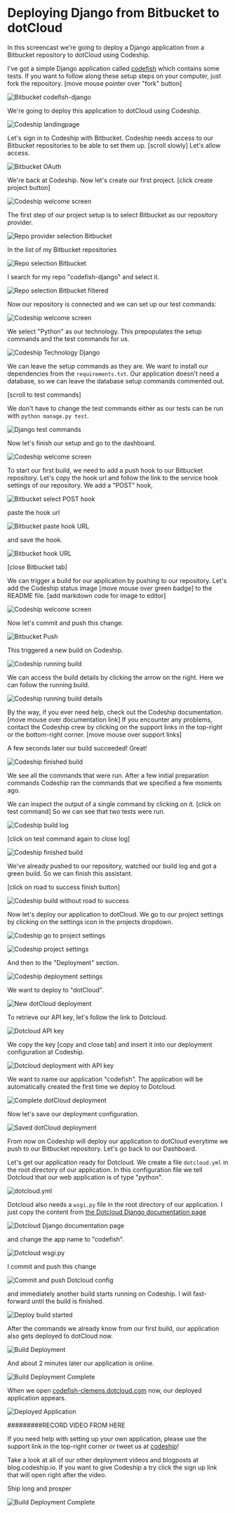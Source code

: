 












Deploying Django from Bitbucket to dotCloud
======================

In this screencast we're going to deploy a Django application from a Bitbucket repository to dotCloud using Codeship.





I've got a simple Django application called [codefish][codefish-repo] which contains some tests. If you want to follow along these setup steps on your computer, just fork the repository. [move mouse pointer over "fork" button]

![Bitbucket codefish-django][screenshot-repository]





We're going to deploy this application to dotCloud using Codeship.

![Codeship landingpage][screenshot-codefish-landingpage]

Let's sign in to Codeship with Bitbucket. Codeship needs access to our Bitbucket repositories to be able to set them up. [scroll slowly] Let's allow access.

![Bitbucket OAuth][screenshot-oauth]

We're back at Codeship. Now let's create our first project. [click create project button]

![Codeship welcome screen][screenshot-codeship-welcome]





The first step of our project setup is to select Bitbucket as our repository provider.

![Repo provider selection Bitbucket][screenshot-repo-provider-selection]

In the list of my Bitbucket repositories

![Repo selection Bitbucket][screenshot-repo-selection]

I search for my repo "codefish-django" and select it.

![Repo selection Bitbucket filtered][screenshot-repo-selection-filtered]

Now our repository is connected and we can set up our test commands:

![Codeship welcome screen][screenshot-codeship-technology]

We select "Python" as our technology. This prepopulates the setup commands and the test commands for us.

![Codeship Technology Django][screenshot-codeship-technology-selected]





We can leave the setup commands as they are. We want to install our dependencies from the `requirements.txt`. Our application doesn't need a database, so we can leave the database setup commands commented out.

[scroll to test commands]

We don't have to change the test commands either as our tests can be run with `python manage.py test`.

![Django test commands][screenshot-test-commands]





Now let's finish our setup and go to the dashboard.

![Codeship welcome screen][screenshot-codeship-dasboard]





To start our first build, we need to add a push hook to our Bitbucket repository. Let's copy the hook url and follow the link to the service hook settings of our repository. We add a "POST" hook,

![Bitbucket select POST hook][screenshot-select-post-hook]

paste the hook url

![Bitbucket paste hook URL][screenshot-paste-hook-url]

and save the hook.

![Bitbucket hook URL][screenshot-hook-added]

[close Bitbucket tab]





We can trigger a build for our application by pushing to our repository. Let's add the Codeship status image [move mouse over green badge] to the README file.
[add markdown code for image to editor]

![Codeship welcome screen][screenshot-codeship-image]

Now let's commit and push this change.

![Bitbucket Push][screenshot-codeship-push]

This triggered a new build on Codeship.

![Codeship running build][screenshot-first-build-running]

We can access the build details by clicking the arrow on the right. Here we can follow the running build.

![Codeship running build details][screenshot-first-build-running-details]

By the way, if you ever need help, check out the Codeship documentation. [move mouse over documentation link] If you encounter any problems, contact the Codeship crew by clicking on the support links in the top-right or the bottom-right corner. [move mouse over support links]

A few seconds later our build succeeded! Great!

![Codeship finished build][screenshot-first-build-finished]

We see all the commands that were run. After a few initial preparation commands Codeship ran the commands that we specified a few moments ago.





We can inspect the output of a single command by clicking on it.
[click on test command]
So we can see that two tests were run.

![Codeship build log][screenshot-build-log]

[click on test command again to close log]

![Codeship finished build][screenshot-first-build-finished]





We've already pushed to our repository, watched our build log and got a green build. So we can finish this assistant.

[click on road to success finish button]

![Codeship build without road to success][screenshot-build-without-road-to-success]





Now let's deploy our application to dotCloud. We go to our project settings by clicking on the settings icon in the projects dropdown.

![Codeship go to project settings][screenshot-go-to-project-settings]

![Codeship project settings][screenshot-project-settings]

And then to the "Deployment" section.

![Codeship deployment settings][screenshot-deployment-settings]

We want to deploy to "dotCloud".

![New dotCloud deployment][screenshot-new-deployment]





To retrieve our API key, let's follow the link to Dotcloud.

![Dotcloud API key][screenshot-dotcloud-api-key]

We copy the key [copy and close tab] and insert it into our deployment configuration at Codeship.

![Dotcloud deployment with API key][screenshot-dotcloud-deployment-api-key]

We want to name our application "codefish". The application will be automatically created the first time we deploy to Dotcloud.





![Complete dotCloud deployment][screenshot-complete-deployment]

Now let's save our deployment configuration.

![Saved dotCloud deployment][screenshot-saved-deployment]

From now on Codeship will deploy our application to dotCloud everytime we push to our Bitbucket repository.
Let's go back to our Dashboard.





Let's get our application ready for Dotcloud. We create a file `dotcloud.yml` in the root directory of our application. In this configuration file we tell Dotcloud that our web application is of type "python".

![dotcloud.yml][screenshot-dotcloud-yml]

Dotcloud also needs a `wsgi.py` file in the root directory of our application. I just copy the content from [the Dotcloud Django documentation page](http://docs.dotcloud.com/tutorials/python/django/#wsgi-py)

![Dotcloud Django documentation page][screenshot-deployment-documentation-page]

and change the app name to "codefish".

![Dotcloud wsgi.py][screenshot-dotcloud-wsgi-py]

I commit and push this change

![Commit and push Dotcloud config][screenshot-commit-and-push-deployment-config]





and immediately another build starts running on Codeship. I will fast-forward until the build is finished.

![Deploy build started][screenshot-deploy-build-started]

After the commands we already know from our first build, our application also gets deployed to dotCloud now.

![Build Deployment][screenshot-build-deployment]

And about 2 minutes later our application is online.

![Build Deployment Complete][screenshot-build-deployment-complete]





When we open [codefish-clemens.dotcloud.com][codefish-live] now, our deployed application appears.

![Deployed Application][screenshot-deployed-application]

#########RECORD VIDEO FROM HERE

If you need help with setting up your own application, please use the support link in the top-right corner or tweet us at [codeship][codeship-twitter]!

Take a look at all of our other deployment videos and blogposts at blog.codeship.io.
If you want to give Codeship a try click the sign up link that will open right after the video.

Ship long and prosper

![Build Deployment Complete][screenshot-build-deployment-complete]



 [codeship]: https://www.codeship.io/
 [codeship-twitter]: http://www.twitter.com/codeship
 
 [codefish-repo]: https://bitbucket.org/codeship-tutorials/codefish-django
 
 
 [codefish-live]: http://codefish-clemens.dotcloud.com
 
 [screenshot-repository]: https://raw.githubusercontent.com/codeship/screencast-storyboards/django-bitbucket-dotcloud/screenshots/bitbucket/codefish-django/repository.png
 [screenshot-codefish-landingpage]: https://raw.githubusercontent.com/codeship/screencast-storyboards/django-bitbucket-dotcloud/screenshots/codeship-landingpage.png
 [screenshot-oauth]: https://raw.githubusercontent.com/codeship/screencast-storyboards/django-bitbucket-dotcloud/screenshots/bitbucket/oauth.png
 [screenshot-codeship-welcome]: https://raw.githubusercontent.com/codeship/screencast-storyboards/django-bitbucket-dotcloud/screenshots/codeship-welcome.png
 [screenshot-repo-provider-selection]: https://raw.githubusercontent.com/codeship/screencast-storyboards/django-bitbucket-dotcloud/screenshots/bitbucket/repo-provider-selection.png
 [screenshot-repo-selection]: https://raw.githubusercontent.com/codeship/screencast-storyboards/django-bitbucket-dotcloud/screenshots/repo-selection.png
 [screenshot-repo-selection-filtered]: https://raw.githubusercontent.com/codeship/screencast-storyboards/django-bitbucket-dotcloud/screenshots/django/codefish-django-selection-filtered.png
 [screenshot-codeship-technology]: https://raw.githubusercontent.com/codeship/screencast-storyboards/django-bitbucket-dotcloud/screenshots/codeship-technology.png
 [screenshot-codeship-technology-selected]: https://raw.githubusercontent.com/codeship/screencast-storyboards/django-bitbucket-dotcloud/screenshots/django/codeship-technology.png
 [screenshot-technology-version]: https://raw.githubusercontent.com/codeship/screencast-storyboards/django-bitbucket-dotcloud/screenshots/django/technology-version.png
 [screenshot-test-commands]: https://raw.githubusercontent.com/codeship/screencast-storyboards/django-bitbucket-dotcloud/screenshots/django/test-commands.png
 [screenshot-codeship-dasboard]: https://raw.githubusercontent.com/codeship/screencast-storyboards/django-bitbucket-dotcloud/screenshots/bitbucket/codefish-django/codeship-dashboard.png
 [screenshot-codeship-image]: https://raw.githubusercontent.com/codeship/screencast-storyboards/django-bitbucket-dotcloud/screenshots/django/codeship-image.png
 [screenshot-codeship-push]: https://raw.githubusercontent.com/codeship/screencast-storyboards/django-bitbucket-dotcloud/screenshots/bitbucket/codefish-django/push.png
 [screenshot-first-build-running]: https://raw.githubusercontent.com/codeship/screencast-storyboards/django-bitbucket-dotcloud/screenshots/django/first-build-running.png
 [screenshot-first-build-running-details]: https://raw.githubusercontent.com/codeship/screencast-storyboards/django-bitbucket-dotcloud/screenshots/bitbucket/codefish-django/first-build-running-details.png
 [screenshot-first-build-finished]: https://raw.githubusercontent.com/codeship/screencast-storyboards/django-bitbucket-dotcloud/screenshots/bitbucket/codefish-django/first-build-finished.png
 [screenshot-build-log]: https://raw.githubusercontent.com/codeship/screencast-storyboards/django-bitbucket-dotcloud/screenshots/bitbucket/codefish-django/build-log.png
 [screenshot-build-without-road-to-success]: https://raw.githubusercontent.com/codeship/screencast-storyboards/django-bitbucket-dotcloud/screenshots/bitbucket/codefish-django/build-without-road-to-success.png
 [screenshot-go-to-project-settings]: https://raw.githubusercontent.com/codeship/screencast-storyboards/django-bitbucket-dotcloud/screenshots/bitbucket/codefish-django/go-to-project-settings.png
 [screenshot-project-settings]: https://raw.githubusercontent.com/codeship/screencast-storyboards/django-bitbucket-dotcloud/screenshots/django/project-settings.png
 [screenshot-deployment-settings]: https://raw.githubusercontent.com/codeship/screencast-storyboards/django-bitbucket-dotcloud/screenshots/django/deployment-settings.png
 [screenshot-new-deployment]: https://raw.githubusercontent.com/codeship/screencast-storyboards/django-bitbucket-dotcloud/screenshots/django/dotcloud/new-deployment.png
 [screenshot-heroku-apps]: https://raw.githubusercontent.com/codeship/screencast-storyboards/django-bitbucket-dotcloud/screenshots/dotcloud/heroku-apps.png
 [screenshot-create-heroku-app]: https://raw.githubusercontent.com/codeship/screencast-storyboards/django-bitbucket-dotcloud/screenshots/dotcloud/create-heroku-app.png
 [screenshot-heroku-app-created]: https://raw.githubusercontent.com/codeship/screencast-storyboards/django-bitbucket-dotcloud/screenshots/dotcloud/heroku-app-created.png
 [screenshot-heroku-deployment-name]: https://raw.githubusercontent.com/codeship/screencast-storyboards/django-bitbucket-dotcloud/screenshots/django/dotcloud/heroku-deployment-name.png
 [screenshot-show-api-key]: https://raw.githubusercontent.com/codeship/screencast-storyboards/django-bitbucket-dotcloud/screenshots/dotcloud/show-api-key.png
 [screenshot-complete-deployment]: https://raw.githubusercontent.com/codeship/screencast-storyboards/django-bitbucket-dotcloud/screenshots/django/dotcloud/complete-deployment.png
 [screenshot-saved-deployment]: https://raw.githubusercontent.com/codeship/screencast-storyboards/django-bitbucket-dotcloud/screenshots/django/dotcloud/saved-deployment.png
 [screenshot-added-paragraph]: https://raw.githubusercontent.com/codeship/screencast-storyboards/django-bitbucket-dotcloud/screenshots/django/added-paragraph.png
 [screenshot-commit-and-push-paragraph]: https://raw.githubusercontent.com/codeship/screencast-storyboards/django-bitbucket-dotcloud/screenshots/bitbucket/codefish-django/commit-and-push-paragraph.png
 [screenshot-deploy-build-started]: https://raw.githubusercontent.com/codeship/screencast-storyboards/django-bitbucket-dotcloud/screenshots/django/dotcloud/deploy-build-started.png
 [screenshot-build-deployment]: https://raw.githubusercontent.com/codeship/screencast-storyboards/django-bitbucket-dotcloud/screenshots/django/dotcloud/build-deployment.png
 [screenshot-build-deployment-complete]: https://raw.githubusercontent.com/codeship/screencast-storyboards/django-bitbucket-dotcloud/screenshots/django/dotcloud/build-deployment-complete.png
 [screenshot-deployed-application]: https://raw.githubusercontent.com/codeship/screencast-storyboards/django-bitbucket-dotcloud/screenshots/django/dotcloud/deployed-application.png
 [screenshot-select-post-hook]: https://raw.githubusercontent.com/codeship/screencast-storyboards/django-bitbucket-dotcloud/screenshots/bitbucket/codefish-django/select-post-hook.png
 [screenshot-paste-hook-url]: https://raw.githubusercontent.com/codeship/screencast-storyboards/django-bitbucket-dotcloud/screenshots/bitbucket/codefish-django/paste-hook-url.png
 [screenshot-hook-added]: https://raw.githubusercontent.com/codeship/screencast-storyboards/django-bitbucket-dotcloud/screenshots/bitbucket/codefish-django/hook-added.png
 [screenshot-deployment-username]: https://raw.githubusercontent.com/codeship/screencast-storyboards/django-bitbucket-dotcloud/screenshots/django/dotcloud/username.png
 [screenshot-create-deployment-token]: https://raw.githubusercontent.com/codeship/screencast-storyboards/django-bitbucket-dotcloud/screenshots/django/dotcloud/create-token.png
 [screenshot-add-deployment-config]: https://raw.githubusercontent.com/codeship/screencast-storyboards/django-bitbucket-dotcloud/screenshots/dotcloud/add-config.png
 [screenshot-commit-and-push-deployment-config]: https://raw.githubusercontent.com/codeship/screencast-storyboards/django-bitbucket-dotcloud/screenshots/bitbucket/codefish-django/dotcloud/commit-and-push-deployment-config.png
 [screenshot-dotcloud-api-key]: https://raw.githubusercontent.com/codeship/screencast-storyboards/django-bitbucket-dotcloud/screenshots/dotcloud/api-key.png
 [screenshot-dotcloud-deployment-api-key]: https://raw.githubusercontent.com/codeship/screencast-storyboards/django-bitbucket-dotcloud/screenshots/django/dotcloud/deployment-api-key.png
 [screenshot-dotcloud-yml]: https://raw.githubusercontent.com/codeship/screencast-storyboards/django-bitbucket-dotcloud/screenshots/django/dotcloud/dotcloud-yml.png
 [screenshot-dotcloud-wsgi-py]: https://raw.githubusercontent.com/codeship/screencast-storyboards/django-bitbucket-dotcloud/screenshots/django/dotcloud/wsgi-py.png
 [screenshot-deployment-documentation-page]: https://raw.githubusercontent.com/codeship/screencast-storyboards/django-bitbucket-dotcloud/screenshots/django/dotcloud/documentation-page.png
 [screenshot-empty-deployment]: https://raw.githubusercontent.com/codeship/screencast-storyboards/django-bitbucket-dotcloud/screenshots/django/dotcloud/empty-deployment.png
 [screenshot-deployment-home-page]: https://raw.githubusercontent.com/codeship/screencast-storyboards/django-bitbucket-dotcloud/screenshots/dotcloud/home-page.png
 [screenshot-new-deployment-app]: https://raw.githubusercontent.com/codeship/screencast-storyboards/django-bitbucket-dotcloud/screenshots/django/dotcloud/new-deployment-app.png
 [screenshot-deployment-oauth]: https://raw.githubusercontent.com/codeship/screencast-storyboards/django-bitbucket-dotcloud/screenshots/dotcloud/oauth.png
 [screenshot-app-yml]: https://raw.githubusercontent.com/codeship/screencast-storyboards/django-bitbucket-dotcloud/screenshots/django/dotcloud/app-yml.png
 [screenshot-install-tool]: https://raw.githubusercontent.com/codeship/screencast-storyboards/django-bitbucket-dotcloud/screenshots/dotcloud/install-tool.png
 [screenshot-sign-in-to-deployment]: https://raw.githubusercontent.com/codeship/screencast-storyboards/django-bitbucket-dotcloud/screenshots/dotcloud/sign-in-to-deployment.png
 [screenshot-create-api-token]: https://raw.githubusercontent.com/codeship/screencast-storyboards/django-bitbucket-dotcloud/screenshots/dotcloud/create-api-token.png
 [screenshot-insert-api-token]: https://raw.githubusercontent.com/codeship/screencast-storyboards/django-bitbucket-dotcloud/screenshots/dotcloud/insert-api-token.png
 [screenshot-look-up-url]: https://raw.githubusercontent.com/codeship/screencast-storyboards/django-bitbucket-dotcloud/screenshots/dotcloud/look-up-url.png

